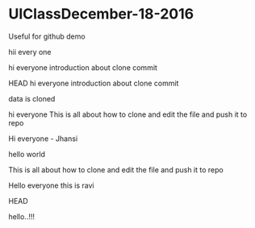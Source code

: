 # UIClassDecember-18-2016
Useful for github demo


hii every one



hi everyone
introduction about clone
commit



 HEAD
hi everyone
introduction about clone
commit



data is cloned


hi everyone
This is all about how to clone and edit the file and push it to repo

Hi everyone - Jhansi



hello world


This is all about how to clone and edit the file and push it to repo

Hello everyone this is ravi

HEAD


hello..!!!

